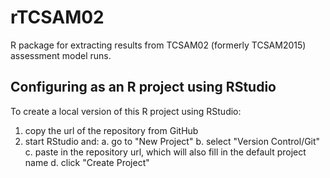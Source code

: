 # rTCSAM02
R package for extracting results from  TCSAM02 (formerly TCSAM2015) assessment model runs.

## Configuring as an R project using RStudio
To create a local version of this R project using RStudio:
  1. copy the url of the repository from GitHub
  2. start RStudio and:
    a. go to "New Project"
    b. select "Version Control/Git"
    c. paste in the repository url, which will also fill in the default project name
    d. click "Create Project"
